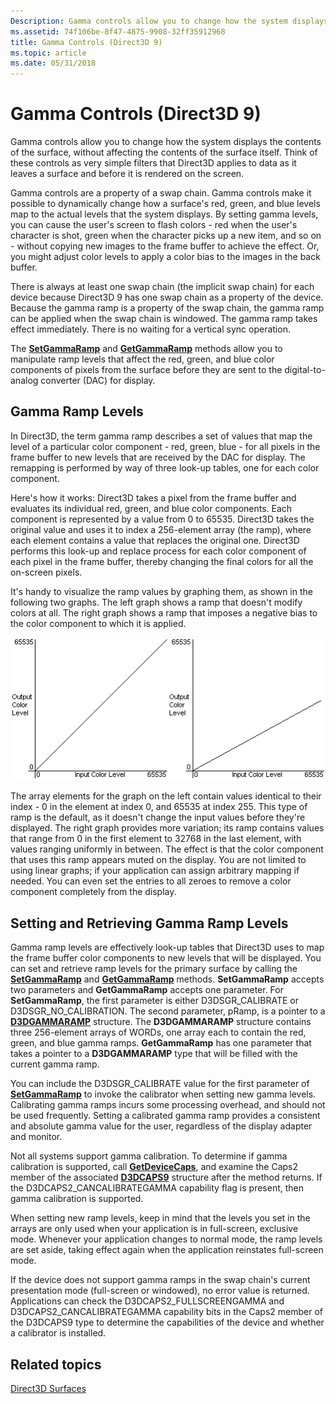 ```yaml
---
Description: Gamma controls allow you to change how the system displays the contents of the surface, without affecting the contents of the surface itself.
ms.assetid: 74f106be-8f47-4875-9908-32ff35912968
title: Gamma Controls (Direct3D 9)
ms.topic: article
ms.date: 05/31/2018
---
```


# Gamma Controls (Direct3D 9)

Gamma controls allow you to change how the system displays the contents of the surface, without affecting the contents of the surface itself. Think of these controls as very simple filters that Direct3D applies to data as it leaves a surface and before it is rendered on the screen.

Gamma controls are a property of a swap chain. Gamma controls make it possible to dynamically change how a surface's red, green, and blue levels map to the actual levels that the system displays. By setting gamma levels, you can cause the user's screen to flash colors - red when the user's character is shot, green when the character picks up a new item, and so on - without copying new images to the frame buffer to achieve the effect. Or, you might adjust color levels to apply a color bias to the images in the back buffer.

There is always at least one swap chain (the implicit swap chain) for each device because Direct3D 9 has one swap chain as a property of the device. Because the gamma ramp is a property of the swap chain, the gamma ramp can be applied when the swap chain is windowed. The gamma ramp takes effect immediately. There is no waiting for a vertical sync operation.

The [**SetGammaRamp**](https://msdn.microsoft.com/library/Bb174434(v=VS.85).aspx) and [**GetGammaRamp**](https://msdn.microsoft.com/library/Bb174390(v=VS.85).aspx) methods allow you to manipulate ramp levels that affect the red, green, and blue color components of pixels from the surface before they are sent to the digital-to-analog converter (DAC) for display.

## Gamma Ramp Levels

In Direct3D, the term gamma ramp describes a set of values that map the level of a particular color component - red, green, blue - for all pixels in the frame buffer to new levels that are received by the DAC for display. The remapping is performed by way of three look-up tables, one for each color component.

Here's how it works: Direct3D takes a pixel from the frame buffer and evaluates its individual red, green, and blue color components. Each component is represented by a value from 0 to 65535. Direct3D takes the original value and uses it to index a 256-element array (the ramp), where each element contains a value that replaces the original one. Direct3D performs this look-up and replace process for each color component of each pixel in the frame buffer, thereby changing the final colors for all the on-screen pixels.

It's handy to visualize the ramp values by graphing them, as shown in the following two graphs. The left graph shows a ramp that doesn't modify colors at all. The right graph shows a ramp that imposes a negative bias to the color component to which it is applied.

![graphs of the gamma ramp values](images/gammalv.png)

The array elements for the graph on the left contain values identical to their index - 0 in the element at index 0, and 65535 at index 255. This type of ramp is the default, as it doesn't change the input values before they're displayed. The right graph provides more variation; its ramp contains values that range from 0 in the first element to 32768 in the last element, with values ranging uniformly in between. The effect is that the color component that uses this ramp appears muted on the display. You are not limited to using linear graphs; if your application can assign arbitrary mapping if needed. You can even set the entries to all zeroes to remove a color component completely from the display.

## Setting and Retrieving Gamma Ramp Levels

Gamma ramp levels are effectively look-up tables that Direct3D uses to map the frame buffer color components to new levels that will be displayed. You can set and retrieve ramp levels for the primary surface by calling the [**SetGammaRamp**](https://msdn.microsoft.com/library/Bb174434(v=VS.85).aspx) and [**GetGammaRamp**](https://msdn.microsoft.com/library/Bb174390(v=VS.85).aspx) methods. **SetGammaRamp** accepts two parameters and **GetGammaRamp** accepts one parameter. For **SetGammaRamp**, the first parameter is either D3DSGR\_CALIBRATE or D3DSGR\_NO\_CALIBRATION. The second parameter, pRamp, is a pointer to a [**D3DGAMMARAMP**](d3dgammaramp.md) structure. The **D3DGAMMARAMP** structure contains three 256-element arrays of WORDs, one array each to contain the red, green, and blue gamma ramps. **GetGammaRamp** has one parameter that takes a pointer to a **D3DGAMMARAMP** type that will be filled with the current gamma ramp.

You can include the D3DSGR\_CALIBRATE value for the first parameter of [**SetGammaRamp**](https://msdn.microsoft.com/library/Bb174434(v=VS.85).aspx) to invoke the calibrator when setting new gamma levels. Calibrating gamma ramps incurs some processing overhead, and should not be used frequently. Setting a calibrated gamma ramp provides a consistent and absolute gamma value for the user, regardless of the display adapter and monitor.

Not all systems support gamma calibration. To determine if gamma calibration is supported, call [**GetDeviceCaps**](/windows/desktop/api), and examine the Caps2 member of the associated [**D3DCAPS9**](/windows/desktop/api/D3D9Caps/ns-d3d9caps-d3dcaps9) structure after the method returns. If the D3DCAPS2\_CANCALIBRATEGAMMA capability flag is present, then gamma calibration is supported.

When setting new ramp levels, keep in mind that the levels you set in the arrays are only used when your application is in full-screen, exclusive mode. Whenever your application changes to normal mode, the ramp levels are set aside, taking effect again when the application reinstates full-screen mode.

If the device does not support gamma ramps in the swap chain's current presentation mode (full-screen or windowed), no error value is returned. Applications can check the D3DCAPS2\_FULLSCREENGAMMA and D3DCAPS2\_CANCALIBRATEGAMMA capability bits in the Caps2 member of the D3DCAPS9 type to determine the capabilities of the device and whether a calibrator is installed.

## Related topics

<dl> <dt>

[Direct3D Surfaces](direct3d-surfaces.md)
</dt> </dl>

 

 



